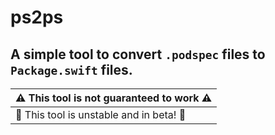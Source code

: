 # ps2ps
## A simple tool to convert `.podspec` files to `Package.swift` files.
| :warning: This tool is not guaranteed to work :warning: |
| --- |
| :test_tube: This tool is unstable and in beta! :test_tube: |
